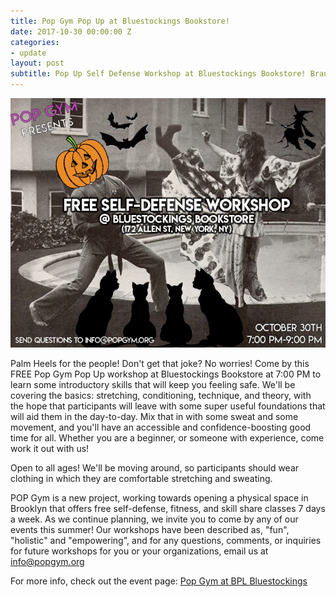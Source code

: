 ```yaml
---
title: Pop Gym Pop Up at Bluestockings Bookstore!
date: 2017-10-30 00:00:00 Z
categories:
- update
layout: post
subtitle: Pop Up Self Defense Workshop at Bluestockings Bookstore! Branch) on 10/10
---
```


![Pop Gym at Bluestockings](/assets/bstoxoctober.jpg)

Palm Heels for the people! Don't get that joke? No worries! Come by this FREE Pop Gym Pop Up workshop at Bluestockings Bookstore at 7:00 PM to learn some introductory skills that will keep you feeling safe. We'll be covering the basics: stretching, conditioning, technique, and theory, with the hope that participants will leave with some super useful foundations that will aid them in the day-to-day. Mix that in with some sweat and some movement, and you'll have an accessible and confidence-boosting good time for all. Whether you are a beginner, or someone with experience, come work it out with us!

Open to all ages! We'll be moving around, so participants should wear clothing in which they are comfortable stretching and sweating.

POP Gym is a new project, working towards opening a physical space in Brooklyn that offers free self-defense, fitness, and skill share classes 7 days a week. As we continue planning, we invite you to come by any of our events this summer! Our workshops have been described as, "fun", "holistic" and "empowering", and for any questions, comments, or inquiries for future workshops for you or your organizations, email us at info@popgym.org


For more info, check out the event page: [Pop Gym at BPL Bluestockings](https://www.facebook.com/events/956193794528737)
